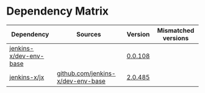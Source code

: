 # Dependency Matrix

Dependency | Sources | Version | Mismatched versions
---------- | ------- | ------- | -------------------
[jenkins-x/dev-env-base](https://github.com/jenkins-x/dev-env-base) |  | [0.0.108](https://github.com/jenkins-x/dev-env-base/releases/tag/v0.0.108) | 
[jenkins-x/jx](https://github.com/jenkins-x/jx) | [github.com/jenkins-x/dev-env-base](https://github.com/jenkins-x/dev-env-base) | [2.0.485](https://github.com/jenkins-x/jx/releases/tag/v2.0.485) | 
